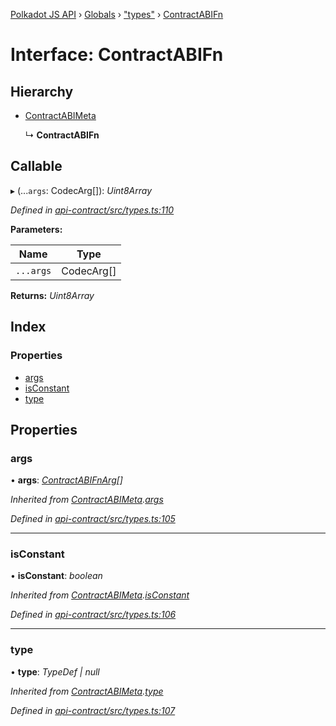 [Polkadot JS API](../README.md) › [Globals](../globals.md) › ["types"](../modules/_types_.md) › [ContractABIFn](_types_.contractabifn.md)

# Interface: ContractABIFn

## Hierarchy

* [ContractABIMeta](_types_.contractabimeta.md)

  ↳ **ContractABIFn**

## Callable

▸ (...`args`: CodecArg[]): *Uint8Array*

*Defined in [api-contract/src/types.ts:110](https://github.com/polkadot-js/api/blob/9c337422a5/packages/api-contract/src/types.ts#L110)*

**Parameters:**

Name | Type |
------ | ------ |
`...args` | CodecArg[] |

**Returns:** *Uint8Array*

## Index

### Properties

* [args](_types_.contractabifn.md#args)
* [isConstant](_types_.contractabifn.md#isconstant)
* [type](_types_.contractabifn.md#type)

## Properties

###  args

• **args**: *[ContractABIFnArg](_types_.contractabifnarg.md)[]*

*Inherited from [ContractABIMeta](_types_.contractabimeta.md).[args](_types_.contractabimeta.md#args)*

*Defined in [api-contract/src/types.ts:105](https://github.com/polkadot-js/api/blob/9c337422a5/packages/api-contract/src/types.ts#L105)*

___

###  isConstant

• **isConstant**: *boolean*

*Inherited from [ContractABIMeta](_types_.contractabimeta.md).[isConstant](_types_.contractabimeta.md#isconstant)*

*Defined in [api-contract/src/types.ts:106](https://github.com/polkadot-js/api/blob/9c337422a5/packages/api-contract/src/types.ts#L106)*

___

###  type

• **type**: *TypeDef | null*

*Inherited from [ContractABIMeta](_types_.contractabimeta.md).[type](_types_.contractabimeta.md#type)*

*Defined in [api-contract/src/types.ts:107](https://github.com/polkadot-js/api/blob/9c337422a5/packages/api-contract/src/types.ts#L107)*
